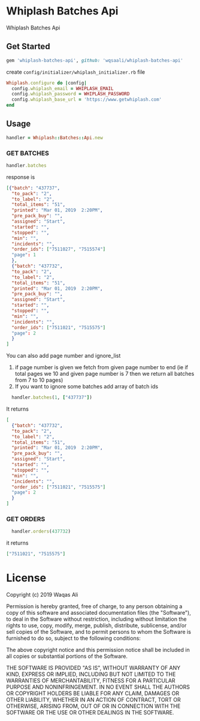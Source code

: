 # Whiplash Batches Api

Whiplash Batches Api
## Get Started
```ruby
gem 'whiplash-batches-api', github: 'wqsaali/whiplash-batches-api'
```
create `config/initializer/whiplash_initializer.rb` file
```ruby
Whiplash.configure do |config|
  config.whiplash_email = WHIPLASH_EMAIL
  config.whiplash_password = WHIPLASH_PASSWORD
  config.whiplash_base_url = 'https://www.getwhiplash.com'
end
```
## Usage
``` ruby
handler = Whiplash::Batches::Api.new
```
### GET BATCHES
``` ruby
handler.batches
```
response is 
``` json
[{"batch": "437737",
  "to_pack": "2",
  "to_label": "2",
  "total_items": "51",
  "printed": "Mar 01, 2019  2:20PM",
  "pre_pack_buy": "",
  "assigned": "Start",
  "started": "",
  "stopped": "",
  "min": "",
  "incidents": "",
  "order_ids": ["7511027", "7515574"]
  "page": 1
  },
  {"batch": "437732",
  "to_pack": "2",
  "to_label": "2",
  "total_items": "51",
  "printed": "Mar 01, 2019  2:20PM",
  "pre_pack_buy": "",
  "assigned": "Start",
  "started": "",
  "stopped": "",
  "min": "",
  "incidents": "",
  "order_ids": ["7511021", "7515575"]
  "page": 2
  }
]
```

You can also add page number and ignore_list
1. if page number is given we fetch from given page number to end (ie if total pages we 10 and given page number is 7 then we return all batches from 7 to 10 pages)
2. If you want to ignore some batches add array of batch ids
``` ruby
  handler.batches(1, ["437737"])
```
It returns 
``` json
[
  {"batch": "437732",
  "to_pack": "2",
  "to_label": "2",
  "total_items": "51",
  "printed": "Mar 01, 2019  2:20PM",
  "pre_pack_buy": "",
  "assigned": "Start",
  "started": "",
  "stopped": "",
  "min": "",
  "incidents": "",
  "order_ids": ["7511021", "7515575"]
  "page": 2
  }
]
```

### GET ORDERS
``` ruby
  handler.orders(437732)
```
it returns
``` json
["7511021", "7515575"]
```

# License

Copyright (c) 2019 Waqas Ali

Permission is hereby granted, free of charge, to any person obtaining a copy of this software and associated documentation files (the "Software"), to deal in the Software without restriction, including without limitation the rights to use, copy, modify, merge, publish, distribute, sublicense, and/or sell copies of the Software, and to permit persons to whom the Software is furnished to do so, subject to the following conditions:

The above copyright notice and this permission notice shall be included in all copies or substantial portions of the Software.

THE SOFTWARE IS PROVIDED "AS IS", WITHOUT WARRANTY OF ANY KIND, EXPRESS OR IMPLIED, INCLUDING BUT NOT LIMITED TO THE WARRANTIES OF MERCHANTABILITY, FITNESS FOR A PARTICULAR PURPOSE AND NONINFRINGEMENT. IN NO EVENT SHALL THE AUTHORS OR COPYRIGHT HOLDERS BE LIABLE FOR ANY CLAIM, DAMAGES OR OTHER LIABILITY, WHETHER IN AN ACTION OF CONTRACT, TORT OR OTHERWISE, ARISING FROM, OUT OF OR IN CONNECTION WITH THE SOFTWARE OR THE USE OR OTHER DEALINGS IN THE SOFTWARE.
